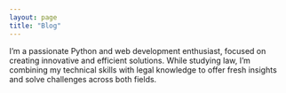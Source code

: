 ```yaml
---
layout: page
title: "Blog"
---
```


I’m a passionate Python and web development enthusiast, focused on creating innovative and efficient solutions. While studying law, I’m combining my technical skills with legal knowledge to offer fresh insights and solve challenges across both fields.
